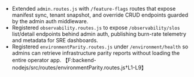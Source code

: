 - Extended `admin.routes.js` with `/feature-flags` routes that expose manifest sync, tenant snapshot, and override CRUD endpoints guarded by the admin auth middleware.
- Registered `observability.routes.js` to expose `/observability/slos` list/detail endpoints behind admin auth, publishing burn-rate telemetry and metadata for SRE dashboards.
- Registered `environmentParity.routes.js` under `/environment/health` so admins can retrieve infrastructure parity reports without loading the entire operator app. 【F:backend-nodejs/src/routes/environmentParity.routes.js†L1-L9】
